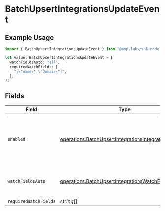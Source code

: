# BatchUpsertIntegrationsUpdateEvent

## Example Usage

```typescript
import { BatchUpsertIntegrationsUpdateEvent } from "@amp-labs/sdk-node-platform/models/operations";

let value: BatchUpsertIntegrationsUpdateEvent = {
  watchFieldsAuto: "all",
  requiredWatchFields: [
    "[\"name\",\"domain\"]",
  ],
};
```

## Fields

| Field                                                                                                                          | Type                                                                                                                           | Required                                                                                                                       | Description                                                                                                                    | Example                                                                                                                        |
| ------------------------------------------------------------------------------------------------------------------------------ | ------------------------------------------------------------------------------------------------------------------------------ | ------------------------------------------------------------------------------------------------------------------------------ | ------------------------------------------------------------------------------------------------------------------------------ | ------------------------------------------------------------------------------------------------------------------------------ |
| `enabled`                                                                                                                      | [operations.BatchUpsertIntegrationsIntegrationsEnabled](../../models/operations/batchupsertintegrationsintegrationsenabled.md) | :heavy_minus_sign:                                                                                                             | If always, the integration will subscribe to update events by default.                                                         |                                                                                                                                |
| `watchFieldsAuto`                                                                                                              | [operations.BatchUpsertIntegrationsWatchFieldsAuto](../../models/operations/batchupsertintegrationswatchfieldsauto.md)         | :heavy_minus_sign:                                                                                                             | If all, the integration will watch all fields for updates.                                                                     | all                                                                                                                            |
| `requiredWatchFields`                                                                                                          | *string*[]                                                                                                                     | :heavy_minus_sign:                                                                                                             | N/A                                                                                                                            |                                                                                                                                |